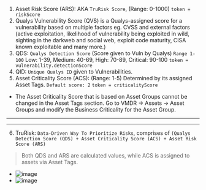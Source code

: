 1. Asset Risk Score (ARS): AKA `TruRisk Score`, (Range: 0-1000) `token = riskScore`
2. Qualys Vulnerability Score (QVS) is a Qualys-assigned score for a vulnerability based on multiple factors eg. CVSS and external factors (active exploitation, likelihood of vulnerability being exploited in wild, sighting in the darkweb and social web, exploit code maturity, CISA known exploitable and many more.)
3. QDS: `Qualys Detection Score` (Score given to Vuln by Qualys) `Range 1-100` Low: 1-39, Medium: 40-69, High: 70-89, Critical: 90-100 `token = vulnerability.detectionScore`
4. QID: `Unique Qualys ID` given to Vulnerabilities.
5. Asset Criticality Score (ACS): (Range: 1-5) Determined by its assigned Asset Tags. `Default score: 2` `token = criticalityScore`
- The Asset Criticality Score that is based on Asset Groups cannot be changed in the Asset Tags section. Go to VMDR -> Assets -> Asset Groups and modify the Business Criticality for the Asset Group.

---
---

6. TruRisk: `Data-Driven Way To Prioritize Risks`, comprises of `(Qualys Detection Score (QDS) + Asset Criticality Score (ACS) + Asset Risk Score (ARS)`
> Both QDS and ARS are calculated values, while ACS is assigned to assets via Asset Tags.
- ![image](https://github.com/user-attachments/assets/8ed9a3b5-798b-45a3-a0c8-9bb2890d8d7f)
- ![image](https://github.com/user-attachments/assets/a8b2e1e7-d227-45bc-8d70-93a336a86500)
